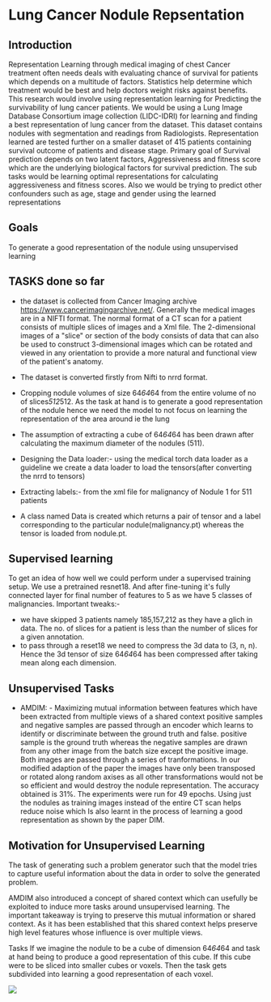 # Lung Cancer Nodule Repsentation

## Introduction

Representation Learning through medical imaging of chest
Cancer treatment often needs deals with evaluating  chance of survival for patients which depends on a multitude of factors. Statistics help determine which treatment would be best and help doctors weight risks against benefits.  
This research would involve using representation learning for Predicting the survivability of lung cancer patients. We would be using a Lung Image Database Consortium image collection (LIDC-IDRI) for 
 learning and finding a best representation of lung cancer from the dataset. This dataset contains nodules with segmentation and readings from Radiologists. Representation learned are tested further on a smaller dataset of 415 patients containing survival outcome of patients and disease stage. Primary goal of Survival prediction depends on two latent factors, Aggressiveness and fitness score which are the underlying biological factors for survival prediction. The sub tasks would be learning optimal representations for calculating aggressiveness and fitness scores. Also we would be trying to predict other confounders such as age, stage and gender using the learned representations

## Goals

To generate a good representation of the nodule using unsupervised learning

## TASKS done so far

- the dataset is  collected from Cancer Imaging archive https://www.cancerimagingarchive.net/. Generally the medical images are in a NIFTI format. The  normal format of a CT scan for a patient consists of multiple slices of images and a Xml file. The 2-dimensional images of a "slice" or section of the body consists of data that can also be used to construct 3-dimensional images which can be rotated and viewed in any orientation to provide a more natural and functional view of the patient's anatomy.

- The dataset is converted firstly from Nifti to nrrd format.
- Cropping nodule volumes of size 64*64*64 from the entire volume of no of slices*512*512. As the task at hand is to generate a good representation of the nodule hence we need the model to not focus on learning the representation of the area around ie the lung
- The assumption of extracting a cube of 64*64*64 has been drawn after calculating the maximum diameter of the nodules (511).

- Designing the Data loader:- using the medical torch data loader as a guideline we create a data loader to load the tensors(after converting the nrrd to tensors)

- Extracting labels:- from the xml file for malignancy of Nodule 1 for 511 patients
- A class named Data is created which returns a pair of tensor and a label corresponding to the particular nodule(malignancy.pt) whereas the tensor is loaded from nodule.pt.

## Supervised learning

To get an idea of how well we could perform under a supervised training setup. We use a pretrained resnet18. And after fine-tuning it's fully connected layer for final number of features to 5 as we have 5 classes of malignancies.
Important tweaks:-

- we have skipped 3 patients namely 185,157,212 as they have a glich in data. The no. of slices for a patient is less than the number of slices for a given annotation.
- to pass through a reset18 we need to compress the 3d data to (3, n, n). Hence the 3d tensor of size 64*64*64 has been compressed after taking mean along each dimension.




## Unsupervised Tasks

- AMDIM: - Maximizing mutual information between features which have been extracted from multiple views of a shared context
	 positive samples and negative samples are passed through an encoder which learns to identify or discriminate between the ground truth and false.
	 positive sample is the ground truth whereas the negative samples are drawn from any other image from the batch size except the positive image. Both images are passed through a series of 		 tranformations. In our modified adaption of the paper the images have only been transposed or rotated along random axises as all other transformations would not be so efficient and would destroy 	 the nodule representation. The accuracy obtained is 31%. The experiments were run for 49 epochs. Using just the nodules as training images instead of the entire CT scan helps reduce noise which 	 Is also learnt in the process of learning a good representation as shown by the paper DIM.


## Motivation for Unsupervised Learning

The task of generating such a problem generator such that the model tries to capture useful information about the data in order to solve the generated problem.

AMDIM also introduced a concept of shared context which can usefully be exploited to induce more tasks around unsupervised learning. The important takeaway is trying to preserve this mutual information or shared context. As it has been established that this shared context helps preserve high level features whose influence is over multiple views.

Tasks
If we imagine the nodule to be a cube of dimension 64*64*64 and task at hand being to produce a good representation of this cube. If this cube were to be sliced into smaller cubes or voxels. Then the task gets subdivided into learning a good representation of each voxel.  

![](diag.png)
